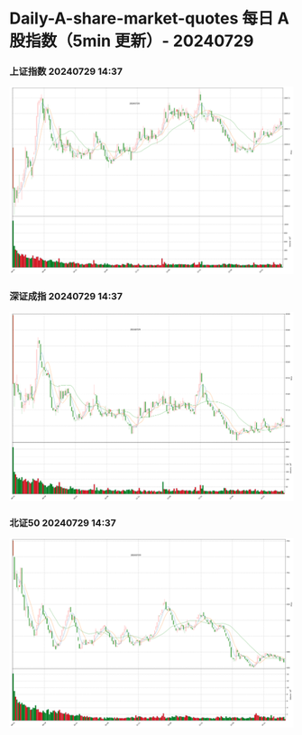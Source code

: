
# Daily-A-share-market-quotes 每日 A 股指数（5min 更新）- 20240729

### 上证指数 20240729 14:37
![](./fig/2024/7/20240729-sh000001.png)

### 深证成指 20240729 14:37
![](./fig/2024/7/20240729-sz399001.png)

### 北证50 20240729 14:37
![](./fig/2024/7/20240729-bj899050.png)

